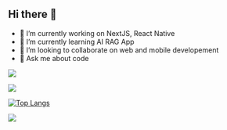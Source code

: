## Hi there 👋

- 🔭 I’m currently working on NextJS, React Native
- 🌱 I’m currently learning AI RAG App
- 👯 I’m looking to collaborate on web and mobile developement
- 💬 Ask me about code

![](https://komarev.com/ghpvc/?username=korbonya&color=green)

![](https://github-profile-summary-cards.vercel.app/api/cards/profile-details?username=korbonya&theme=github_dark) 

[![Top Langs](https://github-readme-stats-seven-roan-78.vercel.app/api/top-langs/?username=korbonya&theme=github_dark)](https://github.com/korbonya/github-readme-stats)

<picture>
  <source
    srcset="https://github-readme-stats-seven-roan-78.vercel.app/api?username=korbonya&show_icons=true&theme=dark"
    media="(prefers-color-scheme: dark)"
  />
  <source
    srcset="https://github-readme-stats-seven-roan-78.vercel.app/api?username=korbonya&show_icons=true"
    media="(prefers-color-scheme: light), (prefers-color-scheme: no-preference)"
  />
  <img src="https://github-readme-stats-seven-roan-78.vercel.app/api?username=korbonya&show_icons=true" />
</picture>
